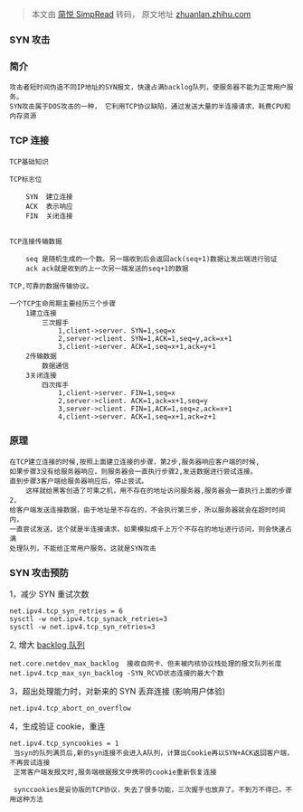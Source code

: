 > 本文由 [简悦 SimpRead](http://ksria.com/simpread/) 转码， 原文地址 [zhuanlan.zhihu.com](https://zhuanlan.zhihu.com/p/157312196)

### SYN 攻击

### 简介

```
攻击者短时间伪造不同IP地址的SYN报文，快速占满backlog队列，使服务器不能为正常用户服务。
SYN攻击属于DOS攻击的一种， 它利用TCP协议缺陷，通过发送大量的半连接请求，耗费CPU和内存资源

```

### TCP 连接

```
TCP基础知识

TCP标志位

    SYN  建立连接  
    ACK  表示响应  
    FIN  关闭连接


TCP连接传输数据

    seq 是随机生成的一个数。另一端收到后会返回ack(seq+1)数据让发出端进行验证
    ack ack就是收到的上一次另一端发送的seq+1的数据

TCP,可靠的数据传输协议。

一个TCP生命周期主要经历三个步骤
    1建立连接
        三次握手
            1,client->server. SYN=1,seq=x
            2,server->client. SYN=1,ACK=1,seq=y,ack=x+1
            3,client->server. ACK=1,seq=x+1,ack=y+1
    2传输数据
        数据通信
    3关闭连接
        四次挥手
            1,client->server. FIN=1,seq=x
            2,server->client. ACK=1,ack=x+1,seq=y
            3,server->client. FIN=1,ACK=1,seq=z,ack=x+1
            4,client->server. ACK=1,seq=x+1,ack=z+1

```

### 原理

```
在TCP建立连接的时候,按照上面建立连接的步骤，第2步,服务器响应客户端的时候,
如果步骤3没有给服务器响应，则服务器会一直执行步骤2,发送数据进行尝试连接。
直到步骤3客户端给服务器响应后，停止尝试。
    这样就给黑客创造了可乘之机，用不存在的地址访问服务器,服务器会一直执行上面的步骤2，
给客户端发送连接数据，由于地址是不存在的，不会执行第三步，所以服务器就会在超时时间内，
一直尝试发送，这个就是半连接请求。如果模拟成千上万个不存在的地址进行访问，则会快速占满
处理队列，不能给正常用户服务。这就是SYN攻击

```

### SYN 攻击预防

1，减少 SYN 重试次数

```
net.ipv4.tcp_syn_retries = 6 
sysctl -w net.ipv4.tcp_synack_retries=3     
sysctl -w net.ipv4.tcp_syn_retries=3

```

2, 增大 [backlog 队列](https://www.zhihu.com/search?q=backlog%E9%98%9F%E5%88%97&search_source=Entity&hybrid_search_source=Entity&hybrid_search_extra=%7B%22sourceType%22%3A%22article%22%2C%22sourceId%22%3A157312196%7D)

```
net.core.netdev_max_backlog  接收自网卡、但未被内核协议栈处理的报文队列长度
net.ipv4.tcp_max_syn_backlog -SYN_RCVD状态连接的最大个数

```

3，超出处理能力时，对新来的 SYN 丢弃连接 (影响用户体验)

```
net.ipv4.tcp_abort_on_overflow

```

4，生成验证 cookie，重连

```
net.ipv4.tcp_syncookies = 1
 当syn的队列满员后,新的syn连接不会进入A队列，计算出Cookie再以SYN+ACK返回客户端，不再尝试连接
 正常客户端发报文时,服务端根据报文中携带的cookie重新恢复连接

 synccookies是妥协版的TCP协议，失去了很多功能，三次握手也放弃了。不到万不得已，不用这种方法

```